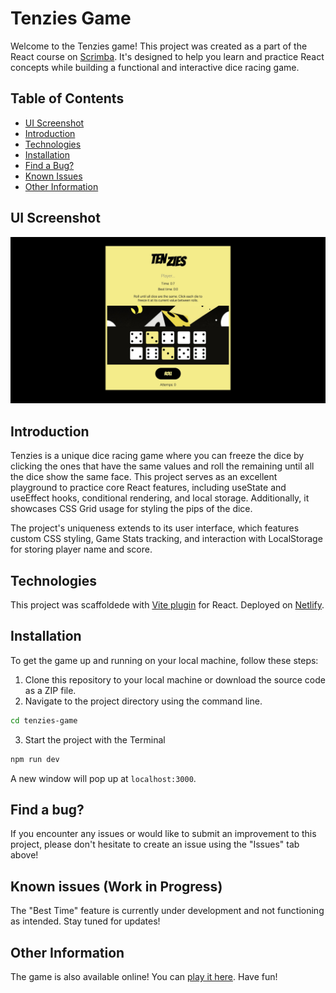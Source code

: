 # Tenzies Game

Welcome to the Tenzies game! This project was created as a part of the React course on [Scrimba](https://scrimba.com/learn/learnreact). It's designed to help you learn and practice React concepts while building a functional and interactive dice racing game.

## Table of Contents

- [UI Screenshot](#ui-screenshot)
- [Introduction](#introduction)
- [Technologies](#technologies)
- [Installation](#installation)
- [Find a Bug?](#find-a-bug)
- [Known Issues](#known-issues-work-in-progress)
- [Other Information](#other-information)

## UI Screenshot 

<img width="1074" alt="Screenshot 2023-09-16 at 12 12 58 PM" src="./public/screenshot.jpeg" >

## Introduction

Tenzies is a unique dice racing game where you can freeze the dice by clicking the ones that have the same values and roll the remaining until all the dice show the same face. This project serves as an excellent playground to practice core React features, including useState and useEffect hooks, conditional rendering, and local storage. Additionally, it showcases CSS Grid usage for styling the pips of the dice.

The project's uniqueness extends to its user interface, which features custom CSS styling, Game Stats tracking, and interaction with LocalStorage for storing player name and score.

## Technologies
This project was scaffoldede with [Vite plugin](https://vitejs.dev) for React.
Deployed on [Netlify](https://www.netlify.com).

## Installation

To get the game up and running on your local machine, follow these steps:

1. Clone this repository to your local machine or download the source code as a ZIP file.
2. Navigate to the project directory using the command line.

```bash
cd tenzies-game
```
3. Start the project with the Terminal

```bash
npm run dev
```
A new window will pop up at `localhost:3000`.

## Find a bug? 

If you encounter any issues or would like to submit an improvement to this project, please don't hesitate to create an issue using the "Issues" tab above!

## Known issues (Work in Progress)

The "Best Time" feature is currently under development and not functioning as intended. Stay tuned for updates!

## Other Information
The game is also available online! You can [play it here](https://celadon-scone-b48176.netlify.app). Have fun!
